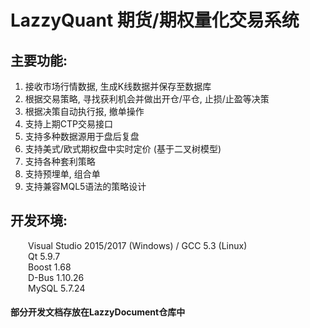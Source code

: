 # LazzyQuant 期货/期权量化交易系统

## 主要功能:
1. 接收市场行情数据, 生成K线数据并保存至数据库  
2. 根据交易策略, 寻找获利机会并做出开仓/平仓, 止损/止盈等决策  
3. 根据决策自动执行报, 撤单操作  
4. 支持上期CTP交易接口  
5. 支持多种数据源用于盘后复盘  
6. 支持美式/欧式期权盘中实时定价 (基于二叉树模型)  
7. 支持各种套利策略  
8. 支持预埋单, 组合单  
9. 支持兼容MQL5语法的策略设计  

## 开发环境:
&emsp;&emsp;Visual Studio 2015/2017 (Windows) / GCC 5.3 (Linux)  
&emsp;&emsp;Qt 5.9.7  
&emsp;&emsp;Boost 1.68  
&emsp;&emsp;D-Bus 1.10.26  
&emsp;&emsp;MySQL 5.7.24  

#### 部分开发文档存放在LazzyDocument仓库中  
